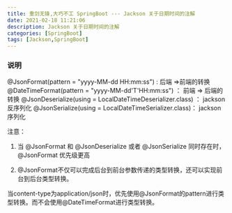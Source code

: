 ```yaml
---
title: 重剑无锋,大巧不工 SpringBoot --- Jackson 关于日期时间的注解
date: 2021-02-18 11:21:06
description: Jackson 关于日期时间的注解
categories: [SpringBoot]
tags: [Jackson,SpringBoot]
---
```


<!-- more -->

### 说明
@JsonFormat(pattern = "yyyy-MM-dd HH:mm:ss")   : 后端 =>前端的转换
@DateTimeFormat(pattern = "yyyy-MM-dd'T'HH:mm:ss") ： 前端 => 后端的转换
@JsonDeserialize(using = LocalDateTimeDeserializer.class) ： jackson 反序列化
@JsonSerialize(using = LocalDateTimeSerializer.class)： jackson 序列化

注意：
1. 当 @JsonFormat 和 @JsonDeserialize 或者 @JsonSerialize 同时存在时， @JsonFormat 优先级更高

2. @JsonFormat不仅可以完成后台到前台参数传递的类型转换，还可以实现前台到后台类型转换。

当content-type为application/json时，优先使用@JsonFormat的pattern进行类型转换。而不会使用@DateTimeFormat进行类型转换。